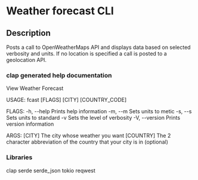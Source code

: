 # Weather forecast CLI

## Description

Posts a call to OpenWeatherMaps API and displays data based on selected
verbosity and units. If no location is specified a call is posted to a
geolocation API.

### clap generated help documentation

View Weather Forecast

USAGE:
fcast [FLAGS] [CITY] [COUNTRY_CODE]

FLAGS:
-h, --help Prints help information
-m, --m Sets units to metic
-s, --s Sets units to standard
-v Sets the level of verbosity
-V, --version Prints version information

ARGS:
[CITY] The city whose weather you want
[COUNTRY] The 2 character abbreviation of the country that your city is in (optional)

### Libraries

clap
serde
serde_json
tokio
reqwest
